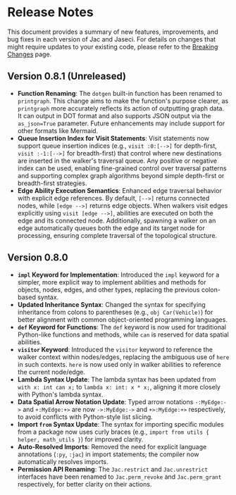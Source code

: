 # Release Notes

This document provides a summary of new features, improvements, and bug fixes in each version of Jac and Jaseci. For details on changes that might require updates to your existing code, please refer to the [Breaking Changes](./breaking_changes.md) page.

## Version 0.8.1 (Unreleased)

*   **Function Renaming**: The `dotgen` built-in function has been renamed to `printgraph`. This change aims to make the function's purpose clearer, as `printgraph` more accurately reflects its action of outputting graph data. It can output in DOT format and also supports JSON output via the `as_json=True` parameter. Future enhancements may include support for other formats like Mermaid.
*   **Queue Insertion Index for Visit Statements**: Visit statements now support queue insertion indices (e.g., `visit :0:[-->]` for depth-first, `visit :-1:[-->]` for breadth-first) that control where new destinations are inserted in the walker's traversal queue. Any positive or negative index can be used, enabling fine-grained control over traversal patterns and supporting complex graph algorithms beyond simple depth-first or breadth-first strategies.
*   **Edge Ability Execution Semantics**: Enhanced edge traversal behavior with explicit edge references. By default, `[-->]` returns connected nodes, while `[edge -->]` returns edge objects. When walkers visit edges explicitly using `visit [edge -->]`, abilities are executed on both the edge and its connected node. Additionally, spawning a walker on an edge automatically queues both the edge and its target node for processing, ensuring complete traversal of the topological structure.

## Version 0.8.0

*   **`impl` Keyword for Implementation**: Introduced the `impl` keyword for a simpler, more explicit way to implement abilities and methods for objects, nodes, edges, and other types, replacing the previous colon-based syntax.
*   **Updated Inheritance Syntax**: Changed the syntax for specifying inheritance from colons to parentheses (e.g., `obj Car(Vehicle)`) for better alignment with common object-oriented programming languages.
*   **`def` Keyword for Functions**: The `def` keyword is now used for traditional Python-like functions and methods, while `can` is reserved for data spatial abilities.
*   **`visitor` Keyword**: Introduced the `visitor` keyword to reference the walker context within nodes/edges, replacing the ambiguous use of `here` in such contexts. `here` is now used only in walker abilities to reference the current node/edge.
*   **Lambda Syntax Update**: The lambda syntax has been updated from `with x: int can x;` to `lambda x: int: x * x;`, aligning it more closely with Python's lambda syntax.
*   **Data Spatial Arrow Notation Update**: Typed arrow notations `-:MyEdge:->` and `+:MyEdge:+>` are now `->:MyEdge:->` and `+>:MyEdge:+>` respectively, to avoid conflicts with Python-style list slicing.
*   **Import `from` Syntax Update**: The syntax for importing specific modules from a package now uses curly braces (e.g., `import from utils { helper, math_utils }`) for improved clarity.
*   **Auto-Resolved Imports**: Removed the need for explicit language annotations (`:py`, `:jac`) in import statements; the compiler now automatically resolves imports.
*   **Permission API Renaming**: The `Jac.restrict` and `Jac.unrestrict` interfaces have been renamed to `Jac.perm_revoke` and `Jac.perm_grant` respectively, for better clarity on their actions.